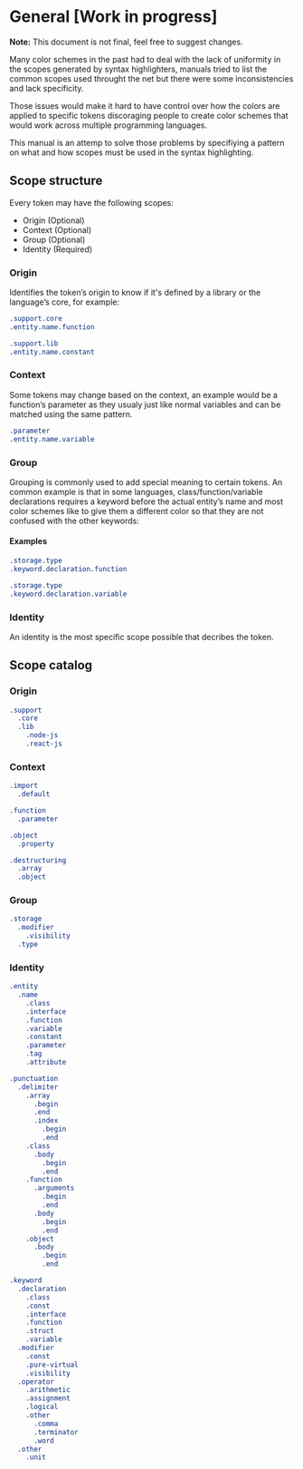 # General [Work in progress]

**Note:** This document is not final, feel free to suggest changes.

Many color schemes in the past had to deal with the lack of uniformity in the
scopes generated by syntax highlighters, manuals tried to list the common scopes
used throught the net but there were some inconsistencies and lack specificity.

Those issues would make it hard to have control over how the colors are applied
to specific tokens discoraging people to create color schemes that would work
across multiple programming languages.

This manual is an attemp to solve those problems by specifiying a pattern on what
and how scopes must be used in the syntax highlighting.

## Scope structure

Every token may have the following scopes:

* Origin (Optional)
* Context (Optional)
* Group (Optional)
* Identity (Required)

### Origin

Identifies the token’s origin to know if it's defined by a library or the
language’s core, for example:

```css
.support.core
.entity.name.function

.support.lib
.entity.name.constant
```

### Context

Some tokens may change based on the context, an example would be a function’s
parameter as they usualy just like normal variables and can be matched using
the same pattern.

```css
.parameter
.entity.name.variable
```

### Group

Grouping is commonly used to add special meaning to certain tokens. An common
example is that in some languages, class/function/variable declarations requires
a keyword before the actual entity’s name and most color schemes like to give
them a different color so that they are not confused with the other keywords:

#### Examples

```css
.storage.type
.keyword.declaration.function

.storage.type
.keyword.declaration.variable
```

### Identity

An identity is the most specific scope possible that decribes the token.

## Scope catalog

### Origin

```css
.support
  .core
  .lib
    .node-js
    .react-js
```

### Context

```css
.import
  .default

.function
  .parameter

.object
  .property

.destructuring
  .array
  .object
```

### Group

```css
.storage
  .modifier
    .visibility
  .type
```

### Identity

```css
.entity
  .name
    .class
    .interface
    .function
    .variable
    .constant
    .parameter
    .tag
    .attribute

.punctuation
  .delimiter
    .array
      .begin
      .end
      .index
        .begin
        .end
    .class
      .body
        .begin
        .end
    .function
      .arguments
        .begin
        .end
      .body
        .begin
        .end
    .object
      .body
        .begin
        .end

.keyword
  .declaration
    .class
    .const
    .interface
    .function
    .struct
    .variable
  .modifier
    .const
    .pure-virtual
    .visibility
  .operator
    .arithmetic
    .assignment
    .logical
    .other
      .comma
      .terminator
      .word
  .other
    .unit
```
